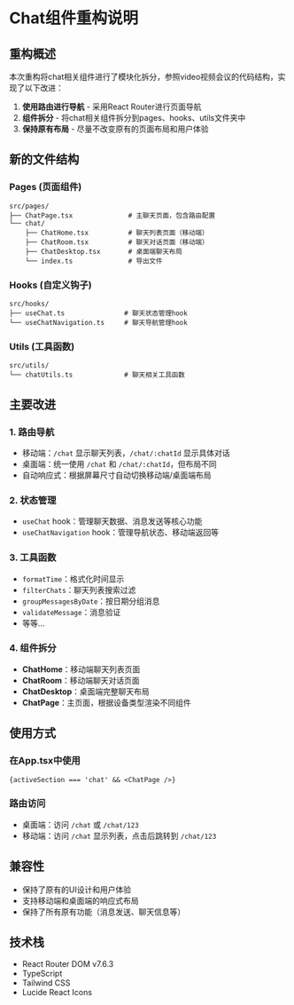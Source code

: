 # Chat组件重构说明

## 重构概述

本次重构将chat相关组件进行了模块化拆分，参照video视频会议的代码结构，实现了以下改进：

1. **使用路由进行导航** - 采用React Router进行页面导航
2. **组件拆分** - 将chat相关组件拆分到pages、hooks、utils文件夹中
3. **保持原有布局** - 尽量不改变原有的页面布局和用户体验

## 新的文件结构

### Pages (页面组件)
```
src/pages/
├── ChatPage.tsx              # 主聊天页面，包含路由配置
└── chat/
    ├── ChatHome.tsx          # 聊天列表页面（移动端）
    ├── ChatRoom.tsx          # 聊天对话页面（移动端）
    ├── ChatDesktop.tsx       # 桌面端聊天布局
    └── index.ts              # 导出文件
```

### Hooks (自定义钩子)
```
src/hooks/
├── useChat.ts               # 聊天状态管理hook
└── useChatNavigation.ts     # 聊天导航管理hook
```

### Utils (工具函数)
```
src/utils/
└── chatUtils.ts             # 聊天相关工具函数
```

## 主要改进

### 1. 路由导航
- 移动端：`/chat` 显示聊天列表，`/chat/:chatId` 显示具体对话
- 桌面端：统一使用 `/chat` 和 `/chat/:chatId`，但布局不同
- 自动响应式：根据屏幕尺寸自动切换移动端/桌面端布局

### 2. 状态管理
- `useChat` hook：管理聊天数据、消息发送等核心功能
- `useChatNavigation` hook：管理导航状态、移动端返回等

### 3. 工具函数
- `formatTime`：格式化时间显示
- `filterChats`：聊天列表搜索过滤
- `groupMessagesByDate`：按日期分组消息
- `validateMessage`：消息验证
- 等等...

### 4. 组件拆分
- **ChatHome**：移动端聊天列表页面
- **ChatRoom**：移动端聊天对话页面
- **ChatDesktop**：桌面端完整聊天布局
- **ChatPage**：主页面，根据设备类型渲染不同组件

## 使用方式

### 在App.tsx中使用
```tsx
{activeSection === 'chat' && <ChatPage />}
```

### 路由访问
- 桌面端：访问 `/chat` 或 `/chat/123`
- 移动端：访问 `/chat` 显示列表，点击后跳转到 `/chat/123`

## 兼容性

- 保持了原有的UI设计和用户体验
- 支持移动端和桌面端的响应式布局
- 保持了所有原有功能（消息发送、聊天信息等）

## 技术栈

- React Router DOM v7.6.3
- TypeScript
- Tailwind CSS
- Lucide React Icons 